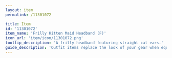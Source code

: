 ```yaml
---
layout: item
permalink: /11301072

title: Item
id: '11301072'
item_name: 'Frilly Kitten Maid Headband (F)'
icon_url: 'item/icon/11301072.png'
tooltip_description: 'A frilly headband featuring straight cat ears.'
guide_description: 'Outfit items replace the look of your gear when equipped.'
---
```

